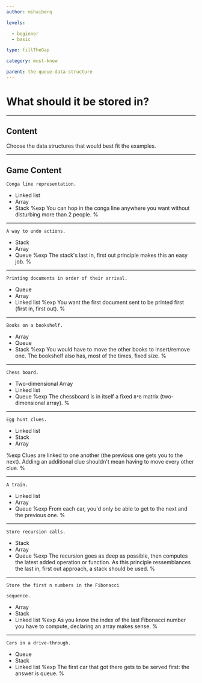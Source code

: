 ```yaml
---
author: mihaiberq

levels:

  - beginner
  - basic

type: fillTheGap

category: must-know

parent: the-queue-data-structure
---
```


# What should it be stored in?

---
## Content

Choose the data structures that would best fit the examples.

---
## Game Content

```
Conga line representation.
```
* Linked list
* Array
* Stack
%exp
You can hop in the conga line anywhere you want without disturbing more than 2 people.
%

---

```
A way to undo actions.
```
* Stack
* Array
* Queue
%exp
The stack's last in, first out principle makes this an easy job.
%

---
```
Printing documents in order of their arrival.
```
* Queue
* Array
* Linked list
%exp
You want the first document sent to be printed first (first in, first out).
%

---
```
Books on a bookshelf.
```
* Array
* Queue
* Stack
%exp
You would have to move the other books to insert/remove one. The bookshelf also has, most of the times, fixed size.
%

---
```
Chess board.
```
* Two-dimensional Array
* Linked list
* Queue
%exp
The chessboard is in itself a fixed `8*8` matrix (two-dimensional array).
%

---
```
Egg hunt clues.
```
* Linked list
* Stack
* Array

%exp
Clues are linked to one another (the previous one gets you to the next). Adding an additional clue shouldn't mean having to move every other clue.
%

---
```
A train.
```
* Linked list
* Array
* Queue
%exp
From each car, you'd only be able to get to the next and the previous one.
%

---
```
Store recursion calls.
```
* Stack
* Array
* Queue
%exp
The recursion goes as deep as possible, then computes the latest added operation or function. As this principle ressemblances the last in, first out approach, a stack should be used.
%

---
```
Store the first n numbers in the Fibonacci

sequence.
```

* Array
* Stack
* Linked list
%exp
As you know the index of the last Fibonacci number you have to compute, declaring an array makes sense.
%

---
```
Cars in a drive-through.
```
* Queue
* Stack
* Linked list
%exp
The first car that got there gets to be served first: the answer is queue.
%
